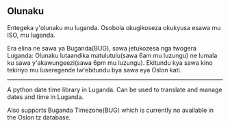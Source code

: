 ## Olunaku
Entegeka y'olunaku mu luganda. Osobola okugikoseza okukyusa esawa mu ISO, mu luganda.

Era elina ne sawa ya Buganda(BUG), sawa jetukozesa nga twogera Luganda: Olunaku lutaandika matulutulu(sawa 6am mu luzungu) ne lumala ku sawa y'akawungeezi(sawa 6pm mu luzungu). Ekitundu kya sawa kino tekiriyo mu luseregende lw'ebitundu bya sawa eya Oslon kati.

---------------------------------------------

A python date time library in Luganda. Can be used to translate and manage dates and time in Luganda.

Also supports Buganda Timezone(BUG) which is currently no available in the Oslon tz database.
